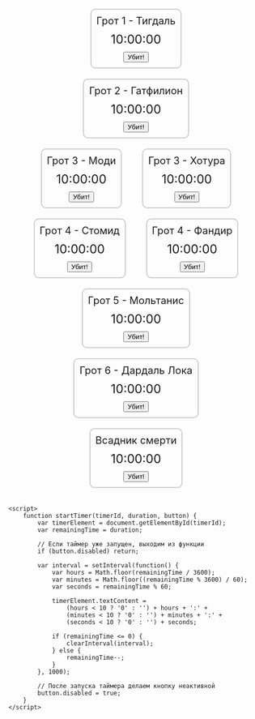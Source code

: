 <!DOCTYPE html>
<html>
<head>
    <title>Таймеры с обратным отсчетом</title>
    <style>
        .timer {
            font-size: 24px;
            margin: 10px;
        }
        .container {
            display: flex;
            flex-direction: column;
            align-items: center;
            margin-top: 20px; /* Отступ сверху */
        }
        .timer-container {
            margin-bottom: 20px;
            text-align: center;
            border: 2px solid #ccc; /* Рамка */
            padding: 10px;
            border-radius: 10px; /* Скругление углов */
        }
        .title {
            font-size: 20px;
            margin-bottom: 5px;
        }
        .row {
            display: flex;
            justify-content: center;
        }
        .column {
            margin: 0 20px;
        }
    </style>
</head>
<body>
    <div class="container">
        <div class="timer-container">
            <div class="title">Грот 1 - Тигдаль</div>
            <div id="timer1" class="timer">10:00:00</div>
            <button onclick="startTimer('timer1', 36000, this)">Убит!</button>
        </div>
        <div class="timer-container">
            <div class="title">Грот 2 - Гатфилион</div>
            <div id="timer2" class="timer">10:00:00</div>
            <button onclick="startTimer('timer2', 36000, this)">Убит!</button>
        </div>
        <div class="row">
            <div class="column">
                <div class="timer-container">
                    <div class="title">Грот 3 - Моди</div>
                    <div id="timer3" class="timer">10:00:00</div>
                    <button onclick="startTimer('timer3', 36000, this)">Убит!</button>
                </div>
            </div>
            <div class="column">
                <div class="timer-container">
                    <div class="title">Грот 3 - Хотура</div>
                    <div id="timer4" class="timer">10:00:00</div>
                    <button onclick="startTimer('timer4', 36000, this)">Убит!</button>
                </div>
            </div>
        </div>
        <div class="row">
            <div class="column">
                <div class="timer-container">
                    <div class="title">Грот 4 - Стомид</div>
                    <div id="timer5" class="timer">10:00:00</div>
                    <button onclick="startTimer('timer5', 36000, this)">Убит!</button>
                </div>
            </div>
            <div class="column">
                <div class="timer-container">
                    <div class="title">Грот 4 - Фандир</div>
                    <div id="timer6" class="timer">10:00:00</div>
                    <button onclick="startTimer('timer6', 36000, this)">Убит!</button>
                </div>
            </div>
        </div>
        <div class="timer-container">
            <div class="title">Грот 5 - Мольтанис</div>
            <div id="timer7" class="timer">10:00:00</div>
            <button onclick="startTimer('timer7', 36000, this)">Убит!</button>
        </div>
        <div class="timer-container">
            <div class="title">Грот 6 - Дардаль Лока</div>
            <div id="timer8" class="timer">10:00:00</div>
            <button onclick="startTimer('timer8', 36000, this)">Убит!</button>
        </div>
        <div class="timer-container">
            <div class="title">Всадник смерти</div>
            <div id="timer9" class="timer">10:00:00</div>
            <button onclick="startTimer('timer9', 36000, this)">Убит!</button>
        </div>
    </div>

    <script>
        function startTimer(timerId, duration, button) {
            var timerElement = document.getElementById(timerId);
            var remainingTime = duration;

            // Если таймер уже запущен, выходим из функции
            if (button.disabled) return;

            var interval = setInterval(function() {
                var hours = Math.floor(remainingTime / 3600);
                var minutes = Math.floor((remainingTime % 3600) / 60);
                var seconds = remainingTime % 60;

                timerElement.textContent = 
                    (hours < 10 ? '0' : '') + hours + ':' + 
                    (minutes < 10 ? '0' : '') + minutes + ':' + 
                    (seconds < 10 ? '0' : '') + seconds;

                if (remainingTime <= 0) {
                    clearInterval(interval);
                } else {
                    remainingTime--;
                }
            }, 1000);

            // После запуска таймера делаем кнопку неактивной
            button.disabled = true;
        }
    </script>
</body>
</html>
